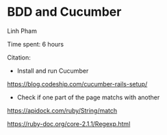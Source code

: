 BDD and Cucumber
================

Linh Pham

Time spent: 6 hours

Citation:

- Install and run Cucumber

https://blog.codeship.com/cucumber-rails-setup/

- Check if one part of the page matchs with another

https://apidock.com/ruby/String/match

https://ruby-doc.org/core-2.1.1/Regexp.html

